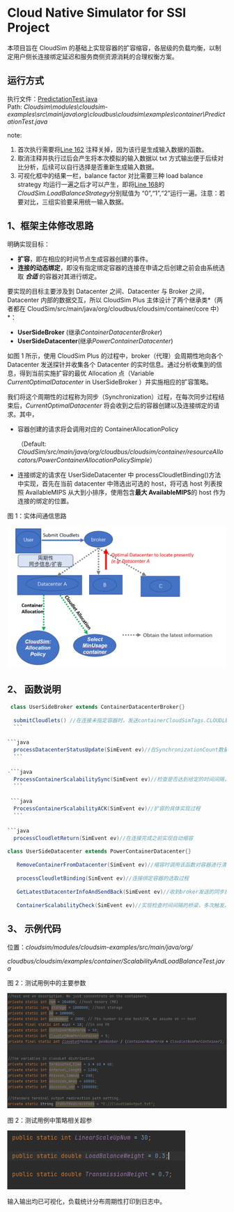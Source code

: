 # Cloud Native Simulator for SSI Project

本项目旨在 CloudSim 的基础上实现容器的扩容缩容，各层级的负载均衡，以制定用户侧长连接绑定延迟和服务商侧资源消耗的合理权衡方案。

## 运行方式

执行文件：[PredictationTest.java](https://github.com/icloud-ecnu/Cloudsim/blob/master/modules/cloudsim-examples/src/main/java/org/cloudbus/cloudsim/examples/container/PredictationTest.java)<br>
Path: _Cloudsim\modules\cloudsim-examples\src\main\java\org\cloudbus\cloudsim\examples\container\PredictationTest.java_

note:

1. 首次执行需要将[Line 162](https://github.com/icloud-ecnu/Cloudsim/blob/7820db01348075bdf762a6b7617bccf40cf63374/modules/cloudsim-examples/src/main/java/org/cloudbus/cloudsim/examples/container/PredictationTest.java#L162) 注释关掉，因为该行是生成输入数据的函数。
2. 取消注释并执行过后会产生将本次模拟的输入数据以 txt 方式输出便于后续对比分析，后续可以自行选择是否重新生成输入数据。
3. 可视化框中的结果一栏，balance factor 对比需要三种 load balance strategy 均运行一遍之后才可以产生，即将[Line 168](https://github.com/icloud-ecnu/Cloudsim/blob/7820db01348075bdf762a6b7617bccf40cf63374/modules/cloudsim-examples/src/main/java/org/cloudbus/cloudsim/examples/container/PredictationTest.java#L168)的*CloudSim.LoadBalanceStrategy*分别赋值为 “0”,“1”,“2”运行一遍。注意：若要对比，三组实验要采用统一输入数据。

## 1、框架主体修改思路

明确实现目标：

- **扩容**，即在相应的时间节点生成容器创建的事件。
- **连接的动态绑定**，即没有指定绑定容器的连接在申请之后创建之前会由系统选取 **_合适_** 的容器对其进行绑定。

要实现的目标主要涉及到 Datacenter 之间、Datacenter 与 Broker 之间，Datacenter 内部的数据交互，所以 CloudSim Plus 主体设计了两个继承类*（两者都在 CloudSim/src/main/java/org/cloudbus/cloudsim/container/core 中）*：

- **UserSideBroker** (继承*ContainerDatacenterBroker*)
- **UserSideDatacenter**(继承*PowerContainerDatacenter*)

如图 1 所示，使用 CloudSim Plus 的过程中，broker（代理）会周期性地向各个 Datacenter 发送探针并收集各个 Datacenter 的实时信息。通过分析收集到的信息，得到当前实施扩容的最优 Allocation 点（Variable _CurrentOptimalDatacenter_ in UserSideBroker ）并实施相应的扩容策略。

我们将这个周期性的过程称为同步（Synchronization）过程，在每次同步过程结束后，_CurrentOptimalDatacenter_ 将会收到之后的容器创建以及连接绑定的请求。其中，

- 容器创建的请求将会调用对应的 ContainerAllocationPolicy

  （Default: _CloudSim/src/main/java/org/cloudbus/cloudsim/container/resourceAllocators/PowerContainerAllocationPolicySimple_）

- 连接绑定的请求在 UserSideDatacenter 中 processCloudletBinding()方法中实现，首先在当前 datacenter 中筛选出可选的 host，将可选 host 列表按照 AvailableMIPS 从大到小排序，使用包含**最大 AvailableMIPS**的 host 作为连接的绑定的位置。

图 1：实体间通信思路

![实体间通信思路](README/framework.png)

## 2、 函数说明

```java
 class UserSideBroker extends ContainerDatacenterBroker{}
```

````java
  submitCloudlets() //在连接未指定容器时，发送containerCloudSimTags.CLOUDLET_BINDING，延迟是clt.getExecStartTime()
  ```

```java
  processDatacenterStatusUpdate(SimEvent ev)//在SynchronizationCount数量达到数据中心数量时，同步更新数据
  ```

-```java
  ProcessContainerScalabilitySync(SimEvent ev)//检查是否达到给定的时间间隔，如果未达到就等待；达到了就发送ack请求
  ```

 ```java
  ProcessContainerScalabilityACK(SimEvent ev)//扩容的具体实现过程
  ```

```java
  processCloudletReturn(SimEvent ev)//在连接完成之前实现自动缩容
````

```java
class UserSideDatacenter extends PowerContainerDatacenter{}
```

```java
   RemoveContainerFromDatacenter(SimEvent ev)//缩容时调用该函数对容器进行清除
```

```java
   processCloudletBinding(SimEvent ev)//连接绑定容器的选取过程
```

```java
   GetLatestDatacenterInfoAndSendBack(SimEvent ev)//收到broker发送的同步探针后收集该数据中心数据整理并发送给broker
```

```java
   ContainerScalabilityCheck(SimEvent ev)//实现检查时间间隔的桥梁，多次触发。
```

## 3、 示例代码

位置：_cloudsim/modules/cloudsim-examples/src/main/java/org/_

_cloudbus/cloudsim/examples/container/ScalabilityAndLoadBalanceTest.java_

图 2：测试用例中的主要参数

![测试用例中策略相关超参](README/Variables1.PNG)

图 2：测试用例中策略相关超参

![测试用例中策略相关超参](README/HyperParameter.PNG)

输入输出均已可视化，负载统计分布周期性打印到日志中。

```

```
